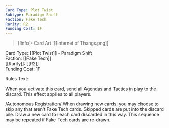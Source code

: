 ```yaml
---
Card Type: Plot Twist
Subtype: Paradigm Shift
Faction: Fake Tech
Rarity: R2
Funding Cost: 1F
---
```

> [!info]- Card Art
> ![[Internet of Thangs.png]]

Card Type: [[Plot Twist]] - Paradigm Shift  
Faction: [[Fake Tech]]  
[[Rarity]]: [[R2]]  
Funding Cost: 1F  

Rules Text:  

When you activate this card, send all Agendas and Tactics in play to the discard. This effect applies to all players.  

/Autonomous Registration/ When drawing new cards, you may choose to skip any that aren't Fake Tech cards. 
Skipped cards are put into the discard pile. Draw a new card for each card discarded in this way. 
This sequence may be repeated if Fake Tech cards are re-drawn.  
